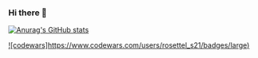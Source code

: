 ### Hi there 👋

[![Anurag's GitHub stats](https://github-readme-stats.vercel.app/api?username=anuraghazra)](https://github.com/anuraghazra/github-readme-stats)

[![codewars]https://www.codewars.com/users/rosettel_s21/badges/large)](https://www.codewars.com/users/rosettel_s21)
